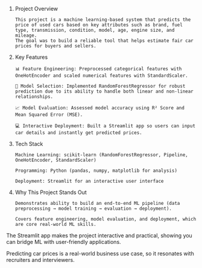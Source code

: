 1. Project Overview

       This project is a machine learning-based system that predicts the price of used cars based on key attributes such as brand, fuel type, transmission, condition, model, age, engine size, and mileage.
       The goal was to build a reliable tool that helps estimate fair car prices for buyers and sellers.

2. Key Features

       📊 Feature Engineering: Preprocessed categorical features with OneHotEncoder and scaled numerical features with StandardScaler.

       🤖 Model Selection: Implemented RandomForestRegressor for robust prediction due to its ability to handle both linear and non-linear relationships.

       📈 Model Evaluation: Assessed model accuracy using R² Score and Mean Squared Error (MSE).

       💻 Interactive Deployment: Built a Streamlit app so users can input car details and instantly get predicted prices.

3. Tech Stack

       Machine Learning: scikit-learn (RandomForestRegressor, Pipeline, OneHotEncoder, StandardScaler)

       Programming: Python (pandas, numpy, matplotlib for analysis)
 
       Deployment: Streamlit for an interactive user interface

4. Why This Project Stands Out

       Demonstrates ability to build an end-to-end ML pipeline (data preprocessing → model training → evaluation → deployment).

       Covers feature engineering, model evaluation, and deployment, which are core real-world ML skills.

The Streamlit app makes the project interactive and practical, showing you can bridge ML with user-friendly applications.

Predicting car prices is a real-world business use case, so it resonates with recruiters and interviewers.
